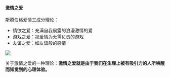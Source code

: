 #### 激情之爱

斯腾伯格爱情三成分理论：

- 情欲之爱：充满自我展露的浪漫激情的爱
- 游戏之爱：视爱情为无需负责的游戏
- 友谊之爱：如友谊般的感情

![](/assets/Snipaste_2018-09-23_13-10-49.png)

关于激情之爱的一种理论：**激情之爱就是由于我们在生理上被有吸引力的人所唤醒而知觉到的心理体验。**




